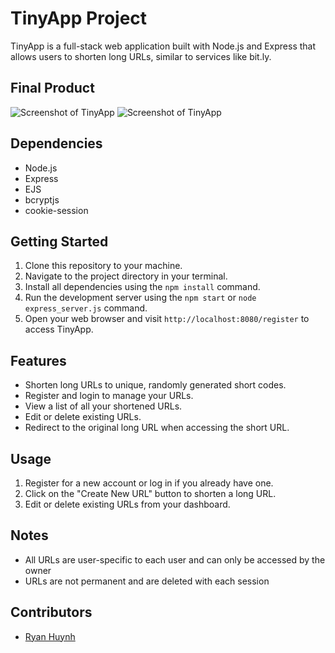 # TinyApp Project

TinyApp is a full-stack web application built with Node.js and Express that allows users to shorten long URLs, similar to services like bit.ly.

## Final Product

![Screenshot of TinyApp](#) <!-- Add a screenshot of your application here -->
![Screenshot of TinyApp](#) <!-- Add another screenshot of your application here -->

## Dependencies

- Node.js
- Express
- EJS
- bcryptjs
- cookie-session

## Getting Started

1. Clone this repository to your machine.
2. Navigate to the project directory in your terminal.
3. Install all dependencies using the `npm install`  command.
4. Run the development server using the `npm start` or `node express_server.js` command.
5. Open your web browser and visit `http://localhost:8080/register` to access TinyApp.

## Features

- Shorten long URLs to unique, randomly generated short codes.
- Register and login to manage your URLs.
- View a list of all your shortened URLs.
- Edit or delete existing URLs.
- Redirect to the original long URL when accessing the short URL.

## Usage

1. Register for a new account or log in if you already have one.
2. Click on the "Create New URL" button to shorten a long URL.
3. Edit or delete existing URLs from your dashboard.

## Notes

- All URLs are user-specific to each user and can only be accessed by the owner
- URLs are not permanent and are deleted with each session

## Contributors

- [Ryan Huynh](https://github.com/booters1) 